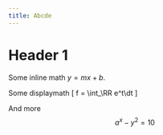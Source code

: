 ```yaml
---
title: Abcde
---
```


# Header 1

Some inline math $y=mx+b$.

Some displaymath
\[
f = \int_\RR e^t\dt
\]

And more
$$
a^x - y^2 = 10
$$